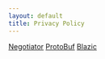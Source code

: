 ```yaml
---
layout: default
title: Privacy Policy
---
```


<div class="sites">
		<a href="/negotiator/" title="Chrome Extension">Negotiator</a>
		<a href="/protobuf/" title="Protocol Buffer implementation in C#">ProtoBuf</a>
		<a href="/blazic/" title="Static sitegenerator using Blazor projects">Blazic</a>
</div>
